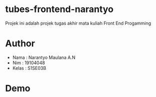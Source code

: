# tubes-frontend-narantyo
Projek ini adalah projek tugas akhir mata kuliah Front End Progamming

# Author
  - Nama  : Narantyo Maulana A.N
  - Nim   : 19104048
  - Kelas : S1SE03B
# Demo 

